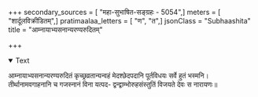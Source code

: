 +++
secondary_sources = [ "महा-सुभाषित-सङ्ग्रहः - 5054",]
meters = [ "शार्दूलविक्रीडितम्",]
pratimaalaa_letters = [ "ण", "त",]
jsonClass = "Subhaashita"
title = "आम्नायाभ्यसनान्यरण्यरुदितम्"

+++

<details open><summary>Text</summary>

आम्नायाभ्यसनान्यरण्यरुदितं कृच्छ्रव्रतान्यन्वहं मेदश्छेदपदानि पूर्तविधयः सर्वे हुतं भस्मनि।  
तीर्थानामवगाहनानि च गजस्नानं विना यत्पद- द्वन्द्वाम्भोरुहसंस्तुतिं विजयते देवः स नारायणः॥
</details>
